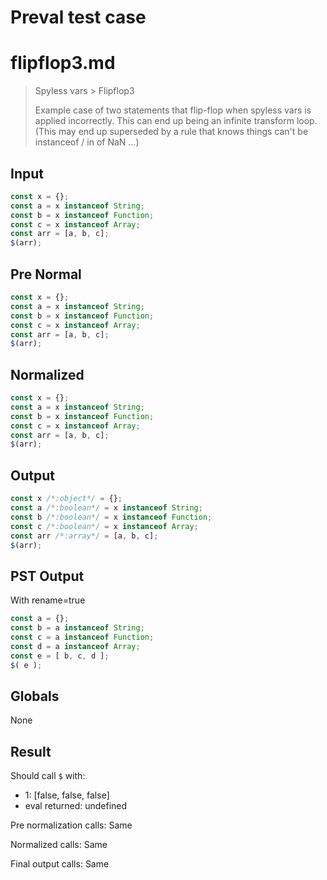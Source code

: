 # Preval test case

# flipflop3.md

> Spyless vars > Flipflop3
>
> Example case of two statements that flip-flop when spyless vars is applied incorrectly.
> This can end up being an infinite transform loop.
> (This may end up superseded by a rule that knows things can't be instanceof / in of NaN ...)

## Input

`````js filename=intro
const x = {};
const a = x instanceof String;
const b = x instanceof Function;
const c = x instanceof Array;
const arr = [a, b, c];
$(arr);
`````

## Pre Normal


`````js filename=intro
const x = {};
const a = x instanceof String;
const b = x instanceof Function;
const c = x instanceof Array;
const arr = [a, b, c];
$(arr);
`````

## Normalized


`````js filename=intro
const x = {};
const a = x instanceof String;
const b = x instanceof Function;
const c = x instanceof Array;
const arr = [a, b, c];
$(arr);
`````

## Output


`````js filename=intro
const x /*:object*/ = {};
const a /*:boolean*/ = x instanceof String;
const b /*:boolean*/ = x instanceof Function;
const c /*:boolean*/ = x instanceof Array;
const arr /*:array*/ = [a, b, c];
$(arr);
`````

## PST Output

With rename=true

`````js filename=intro
const a = {};
const b = a instanceof String;
const c = a instanceof Function;
const d = a instanceof Array;
const e = [ b, c, d ];
$( e );
`````

## Globals

None

## Result

Should call `$` with:
 - 1: [false, false, false]
 - eval returned: undefined

Pre normalization calls: Same

Normalized calls: Same

Final output calls: Same
